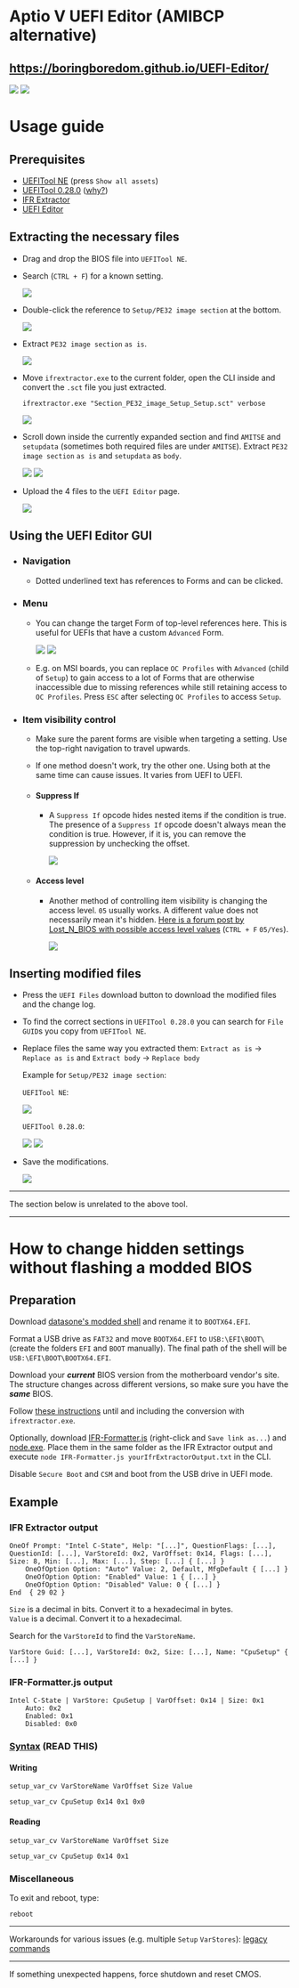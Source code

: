 # Aptio V UEFI Editor (AMIBCP alternative)

## https://boringboredom.github.io/UEFI-Editor/

![](./images/showcase/1.png)
![](./images/showcase/2.png)

# Usage guide

## Prerequisites

- [UEFITool NE](https://github.com/LongSoft/UEFITool/releases) (press `Show all assets`)
- [UEFITool 0.28.0](https://github.com/LongSoft/UEFITool/releases/tag/0.28.0) ([why?](https://github.com/LongSoft/UEFITool#known-issues))
- [IFR Extractor](https://github.com/LongSoft/IFRExtractor-RS/releases)
- [UEFI Editor](https://boringboredom.github.io/UEFI-Editor/)

## Extracting the necessary files

- Drag and drop the BIOS file into `UEFITool NE`.
- Search (`CTRL + F`) for a known setting.

  ![](./images/extraction/1.png)

- Double-click the reference to `Setup/PE32 image section` at the bottom.

  ![](./images/extraction/2.png)

- Extract `PE32 image section` `as is`.

  ![](./images/extraction/3.png)

- Move `ifrextractor.exe` to the current folder, open the CLI inside and convert the `.sct` file you just extracted.

  ```
  ifrextractor.exe "Section_PE32_image_Setup_Setup.sct" verbose
  ```

  ![](./images/extraction/4.png)

- Scroll down inside the currently expanded section and find `AMITSE` and `setupdata` (sometimes both required files are under `AMITSE`). Extract `PE32 image section` `as is` and `setupdata` as `body`.

  ![](./images/extraction/5.png)
  ![](./images/extraction/6.png)

- Upload the 4 files to the `UEFI Editor` page.

  ![](./images/extraction/7.png)

## Using the UEFI Editor GUI

- ### Navigation
  - Dotted underlined text has references to Forms and can be clicked.
- ### Menu

  - You can change the target Form of top-level references here. This is useful for UEFIs that have a custom `Advanced` Form.

    ![](./images/usage/1.png)
    ![](./images/usage/2.jpg)

  - E.g. on MSI boards, you can replace `OC Profiles` with `Advanced` (child of `Setup`) to gain access to a lot of Forms that are otherwise inaccessible due to missing references while still retaining access to `OC Profiles`. Press `ESC` after selecting `OC Profiles` to access `Setup`.

- ### Item visibility control

  - Make sure the parent forms are visible when targeting a setting. Use the top-right navigation to travel upwards.
  - If one method doesn't work, try the other one. Using both at the same time can cause issues. It varies from UEFI to UEFI.
  - #### Suppress If

    - A `Suppress If` opcode hides nested items if the condition is true. The presence of a `Suppress If` opcode doesn't always mean the condition is true. However, if it is, you can remove the suppression by unchecking the offset.

      ![](./images/usage/3.png)

  - #### Access level

    - Another method of controlling item visibility is changing the access level. `05` usually works. A different value does not necessarily mean it's hidden. [Here is a forum post by Lost_N_BIOS with possible access level values](https://winraid.level1techs.com/t/request-maximus-xi-hero-unlock-amibcp/33743/4) (`CTRL + F` `05/Yes`).

      ![](./images/usage/4.png)

## Inserting modified files

- Press the `UEFI Files` download button to download the modified files and the change log.
- To find the correct sections in `UEFITool 0.28.0` you can search for `File GUID`s you copy from `UEFITool NE`.
- Replace files the same way you extracted them: `Extract as is` -> `Replace as is` and `Extract body` -> `Replace body`

  Example for `Setup/PE32 image section`:

  `UEFITool NE`:

  ![](./images/insertion/1.png)

  `UEFITool 0.28.0`:

  ![](./images/insertion/2.png)
  ![](./images/insertion/3.png)

- Save the modifications.

  ![](./images/insertion/4.png)

---

The section below is unrelated to the above tool.

---

# How to change hidden settings without flashing a modded BIOS

## Preparation

Download [datasone's modded shell](https://github.com/datasone/grub-mod-setup_var/releases) and rename it to `BOOTX64.EFI`.

Format a USB drive as `FAT32` and move `BOOTX64.EFI` to `USB:\EFI\BOOT\` (create the folders `EFI` and `BOOT` manually). The final path of the shell will be `USB:\EFI\BOOT\BOOTX64.EFI`.

Download your **_current_** BIOS version from the motherboard vendor's site. The structure changes across different versions, so make sure you have the **_same_** BIOS.

Follow [these instructions](#extracting-the-necessary-files) until and including the conversion with `ifrextractor.exe`.

Optionally, download [IFR-Formatter.js](https://raw.githubusercontent.com/BoringBoredom/UEFI-Editor/master/IFR-Formatter/IFR-Formatter.js) (right-click and `Save link as...`) and [node.exe](https://nodejs.org/dist/latest/win-x64/node.exe). Place them in the same folder as the IFR Extractor output and execute `node IFR-Formatter.js yourIfrExtractorOutput.txt` in the CLI.

Disable `Secure Boot` and `CSM` and boot from the USB drive in UEFI mode.

## Example

### IFR Extractor output

```
OneOf Prompt: "Intel C-State", Help: "[...]", QuestionFlags: [...], QuestionId: [...], VarStoreId: 0x2, VarOffset: 0x14, Flags: [...], Size: 8, Min: [...], Max: [...], Step: [...] { [...] }
	OneOfOption Option: "Auto" Value: 2, Default, MfgDefault { [...] }
	OneOfOption Option: "Enabled" Value: 1 { [...] }
	OneOfOption Option: "Disabled" Value: 0 { [...] }
End  { 29 02 }
```

`Size` is a decimal in bits. Convert it to a hexadecimal in bytes.  
`Value` is a decimal. Convert it to a hexadecimal.

Search for the `VarStoreId` to find the `VarStoreName`.

```
VarStore Guid: [...], VarStoreId: 0x2, Size: [...], Name: "CpuSetup" { [...] }
```

### IFR-Formatter.js output

```
Intel C-State | VarStore: CpuSetup | VarOffset: 0x14 | Size: 0x1
    Auto: 0x2
    Enabled: 0x1
    Disabled: 0x0
```

### [Syntax](https://github.com/datasone/grub-mod-setup_var#setup_var_cv) (READ THIS)

#### Writing

```
setup_var_cv VarStoreName VarOffset Size Value
```

```
setup_var_cv CpuSetup 0x14 0x1 0x0
```

#### Reading

```
setup_var_cv VarStoreName VarOffset Size
```

```
setup_var_cv CpuSetup 0x14 0x1
```

### Miscellaneous

To exit and reboot, type:

```
reboot
```

---

Workarounds for various issues (e.g. multiple `Setup` `VarStores`): [legacy commands](https://github.com/datasone/grub-mod-setup_var#legacy-commands)

---

If something unexpected happens, force shutdown and reset CMOS.
